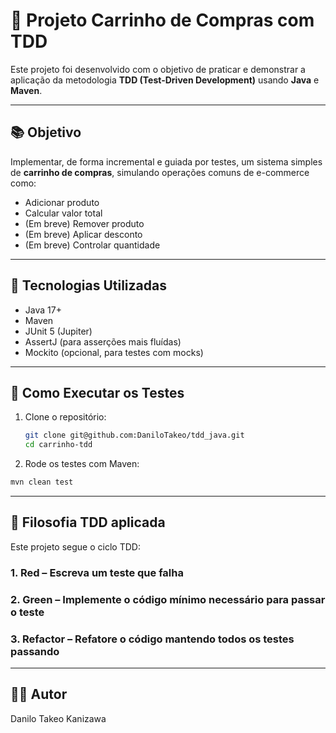 # 🛒 Projeto Carrinho de Compras com TDD

Este projeto foi desenvolvido com o objetivo de praticar e demonstrar a aplicação da metodologia **TDD (Test-Driven Development)** usando **Java** e **Maven**.

---

## 📚 Objetivo

Implementar, de forma incremental e guiada por testes, um sistema simples de **carrinho de compras**, simulando operações comuns de e-commerce como:

- Adicionar produto
- Calcular valor total
- (Em breve) Remover produto
- (Em breve) Aplicar desconto
- (Em breve) Controlar quantidade

---

## 🧪 Tecnologias Utilizadas

- Java 17+
- Maven
- JUnit 5 (Jupiter)
- AssertJ (para asserções mais fluídas)
- Mockito (opcional, para testes com mocks)

---

## 🚀 Como Executar os Testes

1. Clone o repositório:
   ```bash
   git clone git@github.com:DaniloTakeo/tdd_java.git
   cd carrinho-tdd
   ```
   
2. Rode os testes com Maven:

  ```bash
  mvn clean test
  ```

---

## 🧪 Filosofia TDD aplicada
Este projeto segue o ciclo TDD:

### 1. Red – Escreva um teste que falha
### 2. Green – Implemente o código mínimo necessário para passar o teste
### 3. Refactor – Refatore o código mantendo todos os testes passando

---

## 👨‍💻 Autor
Danilo Takeo Kanizawa
